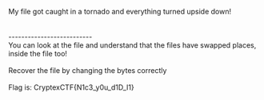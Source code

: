 My file got caught in a tornado and everything turned upside down!\
\
\
--------------------------\
You can look at the file and understand that the files have swapped places,\
inside the file too!\
\
Recover the file by changing the bytes correctly\
\
Flag is: CryptexCTF{N1c3_y0u_d1D_I1}

